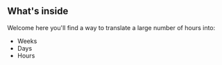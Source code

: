 ## What's inside

Welcome here you'll find a way to translate a large number of hours into:

- Weeks
- Days
- Hours
